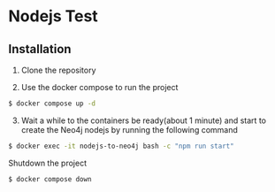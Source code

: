 # Nodejs Test

## Installation

1. Clone the repository

2. Use the docker compose to run the project

```bash
$ docker compose up -d
```

3. Wait a while to the containers be ready(about 1 minute) and start to create the Neo4j nodejs by running the following command

```bash
$ docker exec -it nodejs-to-neo4j bash -c "npm run start"
```


Shutdown the project

```bash
$ docker compose down
```
